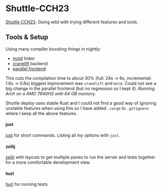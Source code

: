 # Shuttle-CCH23
[Shuttle CCH23](https://www.shuttle.rs/cch). Going wild with trying different features and tools.

## Tools & Setup
Using many compiler boosting things in nightly:
- [mold](https://github.com/rui314/mold) linker
- [cranelift](https://github.com/rust-lang/rustc_codegen_cranelift) backend
- [parallel frontend](https://blog.rust-lang.org/2023/11/09/parallel-rustc.html)

This cuts the compilation time to about 30% (full: 24s -> 6s, incremental: 1.6s -> 0.6s) biggest improvement was `cranelift` and `mold`. Could not see a big change in the parallel frontend (but no regression so I kept it). *Running Arch on a AMD 7940HS with 64 GB memory.*

Shuttle deploy uses stable Rust and I could not find a good way of ignoring unstable features when using this so I have added `.cargo` to `.gitignore` where I keep all the above features.

#### just
[just](https://github.com/casey/just) for short commands. Listing all my options with `just`.

#### zellij
[zellij](https://github.com/zellij-org/zellij) with layouts to get multiple panes to run the server and tests together for a more comfortable development view.

#### hurl
[hurl](https://github.com/Orange-OpenSource/hurl) for running tests.